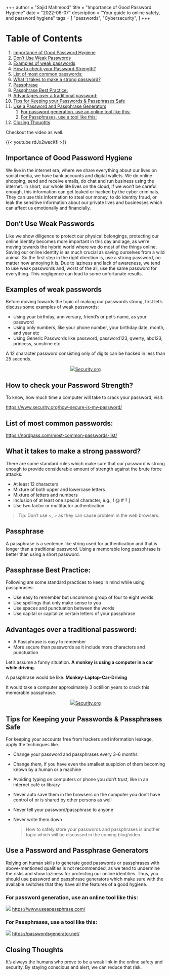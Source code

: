 +++
author = "Sajid Mahmood"
title = "Importance of Good Password Hygiene"
date = "2022-06-07"
description = "Your guide to online safety, and password hygiene"
tags = [
    "passwords",
    "Cybersecurity",
]
+++

# Table of Contents

1.  [Importance of Good Password Hygiene](#org2df8938)
2.  [Don’t Use Weak Passwords](#orga6c197a)
3.  [Examples of weak passwords](#org987165b)
4.  [How to check your Password Strength?](#org62249d7)
5.  [List of most common passwords:](#orgfd0abca)
6.  [What it takes to make a strong password?](#orgccb0374)
7.  [Passphrase](#orgc11f080)
8.  [Passphrase Best Practice:](#org3423aff)
9.  [Advantages over a traditional password:](#orge7d476c)
10. [Tips for Keeping your Passwords & Passphrases Safe](#org49c6e51)
11. [Use a Password and Passphrase Generators](#org3d73ecc)
    1.  [For password generation, use an online tool like this:](#org939be1c)
    2.  [For Passphrases, use a tool like this:](#org259bb65)
12. [Closing Thoughts](#orgb7c18ba)

<a id="orgd0441fe"></a>

Checkout the video as well.

{{< youtube rdJx2wecKfI >}}

## Importance of Good Password Hygiene

We live in the internet era, where we share everything about our lives on social media, we have bank accounts and digital wallets. We do online shopping, send and receive emails, do chat and run business using the internet. In short, our whole life lives on the cloud, if we won’t be careful enough, this information can get leaked or hacked by the cyber criminals. They can use this information to steal our money, to do identity fraud, or leak the sensitive information about our private lives and businesses which can affect us emotionally and financially.

<a id="orga6c197a"></a>

## Don’t Use Weak Passwords

Like we show diligence to protect our physical belongings, protecting our online identity becomes more important in this day and age, as we’re moving towards the hybrid world where we do most of the things online. Saving our online identity is as much crucial as saving ourselves from a wild animal. So the first step in the right direction is, use a strong password, no matter how annoying it is. Due to laziness and lack of awareness, we tend to use weak passwords and, worst of the all, use the same password for everything. This negligence can lead to some unfortunate results.

<a id="org987165b"></a>

## Examples of weak passwords

Before moving towards the topic of making our passwords strong, first let’s discuss some examples of weak passwords:

-   Using your birthday, anniversary, friend’s or pet’s name, as your password
-   Using only numbers, like your phone number, your birthday date, month, and year etc
-   Using Generic Passwords like password, password123, qwerty, abc123, princess, sunshine etc

A 12 character password consisting only of digits can be hacked in less than 25 seconds.

<p align="center">
  <img src="/images/25sec.png" /><a href="https://www.security.org/how-secure-is-my-password">Security.org</a>
</p>

<a id="org62249d7"></a>

## How to check your Password Strength?

To know, how much time a computer will take to crack your password, visit:

<https://www.security.org/how-secure-is-my-password/>

<a id="orgfd0abca"></a>

## List of most common passwords:

<https://nordpass.com/most-common-passwords-list/>

<a id="orgccb0374"></a>

## What it takes to make a strong password?

There are some standard rules which make sure that our password is strong enough to provide considerable amount of strength against the brute force attacks.

-   At least 12 characters
-   Mixture of both upper and lowercase letters
-   Mixture of letters and numbers
-   Inclusion of at least one special character, e.g., ! @ # ? ]
-   Use two factor or multifactor authentication

> Tip: Don’t use <, > as they can cause problem in the web browsers.

<a id="orgc11f080"></a>

## Passphrase

A passphrase is a sentence like string used for authentication and that is longer than a traditional password. Using a memorable long passphrase is better than using a short password.

<a id="org3423aff"></a>

## Passphrase Best Practice:

Following are some standard practices to keep in mind while using passphrases:

-   Use easy to remember but uncommon group of four to eight words
-   Use spellings that only make sense to you
-   Use spaces and punctuation between the words
-   Use capital or capitalize certain letters of your passphrase

<a id="orge7d476c"></a>

## Advantages over a traditional password:

-   A Passphrase is easy to remember
-   More secure than passwords as it include more characters and punctuation

Let’s assume a funny situation. **A monkey is using a computer in a car while driving.**

A passphrase would be like: **Monkey-Laptop-Car-Driving**

It would take a computer approximately 3 octillion years to crack this memorable passphrase.

<p align="center">
  <img src="/images/years_sec.png" /><a href="https://www.security.org/how-secure-is-my-password">Security.org</a>
</p>

<a id="org49c6e51"></a>

## Tips for Keeping your Passwords & Passphrases Safe

For keeping your accounts free from hackers and information leakage, apply the techniques like.

-   Change your password and passphrases every 3–6 months
-   Change them, if you have even the smallest suspicion of them becoming known by a human or a machine
-   Avoiding typing on computers or phone you don’t trust, like in an internet café or library
-   Never auto save them in the browsers on the computer you don’t have control of or is shared by other persons as well
-   Never tell your password/passphrase to anyone
-   Never write them down
    
    > How to safely store your passwords and passphrases is another topic which will be discussed in the coming blog/video.

<a id="org3d73ecc"></a>

## Use a Password and Passphrase Generators

Relying on human skills to generate good passwords or passphrases with above-mentioned qualities is not recommended, as we tend to undermine the risks and show laziness for protecting our online identities. Thus, you should use password and passphrase generators which make sure with the available switches that they have all the features of a good hygiene.

<a id="org939be1c"></a>

### For password generation, use an online tool like this:

![](/images/passphrase.png)
<https://www.useapassphrase.com/>

<a id="org259bb65"></a>

### For Passphrases, use a tool like this:

![](/images/password.png)
<https://passwordsgenerator.net/>

<a id="orgb7c18ba"></a>

## Closing Thoughts

It’s always the humans who prove to be a weak link in the online safety and security. By staying conscious and alert, we can reduce that risk.